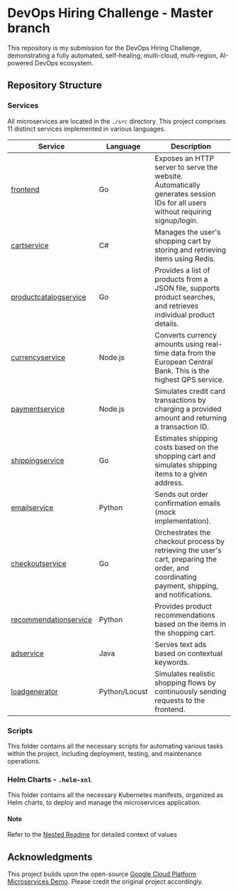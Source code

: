 # DevOps Hiring Challenge - Master branch

This repository is my submission for the DevOps Hiring Challenge, demonstrating a fully automated, self-healing, multi-cloud, multi-region, AI-powered DevOps ecosystem.

## Repository Structure

### Services

All microservices are located in the `./src` directory. This project comprises 11 distinct services implemented in various languages.

| Service                                             | Language      | Description                                                                                                                                  |
| --------------------------------------------------- | ------------- | -------------------------------------------------------------------------------------------------------------------------------------------- |
| [frontend](/src/frontend)                           | Go            | Exposes an HTTP server to serve the website. Automatically generates session IDs for all users without requiring signup/login.               |
| [cartservice](/src/cartservice)                     | C#            | Manages the user's shopping cart by storing and retrieving items using Redis.                                                                |
| [productcatalogservice](/src/productcatalogservice) | Go            | Provides a list of products from a JSON file, supports product searches, and retrieves individual product details.                           |
| [currencyservice](/src/currencyservice)             | Node.js       | Converts currency amounts using real-time data from the European Central Bank. This is the highest QPS service.                              |
| [paymentservice](/src/paymentservice)               | Node.js       | Simulates credit card transactions by charging a provided amount and returning a transaction ID.                                             |
| [shippingservice](/src/shippingservice)             | Go            | Estimates shipping costs based on the shopping cart and simulates shipping items to a given address.                                         |
| [emailservice](/src/emailservice)                   | Python        | Sends out order confirmation emails (mock implementation).                                                                                   |
| [checkoutservice](/src/checkoutservice)             | Go            | Orchestrates the checkout process by retrieving the user's cart, preparing the order, and coordinating payment, shipping, and notifications. |
| [recommendationservice](/src/recommendationservice) | Python        | Provides product recommendations based on the items in the shopping cart.                                                                    |
| [adservice](/src/adservice)                         | Java          | Serves text ads based on contextual keywords.                                                                                                |
| [loadgenerator](/src/loadgenerator)                 | Python/Locust | Simulates realistic shopping flows by continuously sending requests to the frontend.                                                         |

### Scripts

This folder contains all the necessary scripts for automating various tasks within the project, including deployment, testing, and maintenance operations.

### Helm Charts - `.helm-xnl`

This folder contains all the necessary Kubernetes manifests, organized as Helm charts, to deploy and manage the microservices application.

#### Note

Refer to the [Nested Readme](./.helm-xnl/README.md) for detailed context of values

## Acknowledgments

This project builds upon the open-source [Google Cloud Platform Microservices Demo](https://github.com/GoogleCloudPlatform/microservices-demo/). Please credit the original project accordingly.
